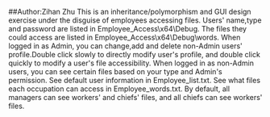 ##Author:Zihan Zhu
This is an inheritance/polymorphism and GUI design exercise under the disguise of employees accessing files.
Users' name,type and password are listed in Employee_Access\x64\Debug.
The files they could access are listed in Employee_Access\x64\Debug\words.
When logged in as Admin, you can change,add and delete non-Admin users' profile.Double click slowly to directly modify user's profile, and double click quickly to modify a user's file accessibility.
When logged in as non-Admin users, you can see certain files based on your type and Admin's permission.
See default user information in Employee_list.txt.
See what files each occupation can access in Employee_words.txt.
By default, all managers can see workers' and chiefs' files, and all chiefs can see workers' files.